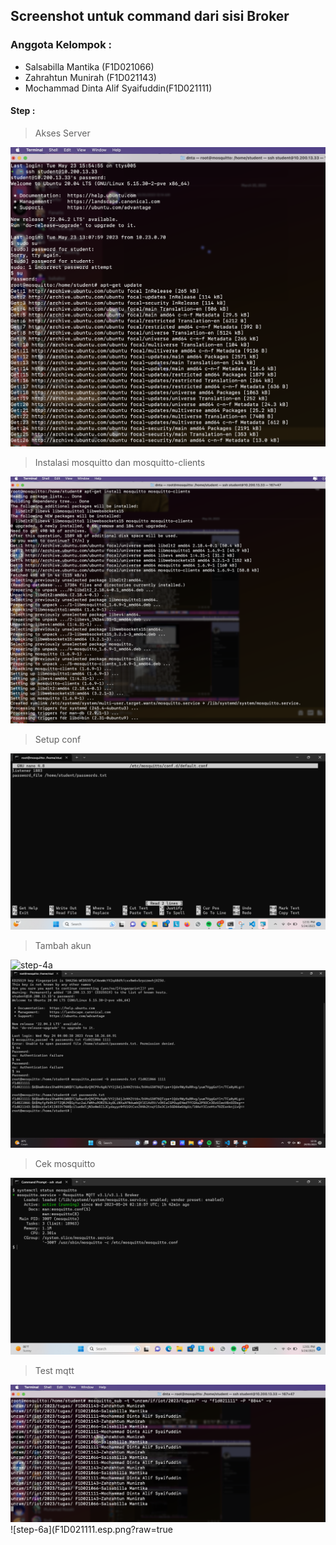 ## Screenshot untuk command dari sisi Broker

### Anggota Kelompok :

- Salsabilla Mantika (F1D021066)
- Zahrahtun Munirah (F1D021143)
- Mochammad Dinta Alif Syaifuddin(F1D021111)

#### Step :

> Akses Server

![step-1](F1D021111.png?raw=true)

> Instalasi mosquitto dan mosquitto-clients

![step-2](F1D021111.install.png?raw=true)

> Setup conf

![step-3](F1D021143.config.png?raw=true)

> Tambah akun

![step-4a](F1D021143.akun.png?raw=true)
![step-4b](F1D021066.user.png?raw=true)

> Cek mosquitto

![step-5](F1D021143.png?raw=true)

> Test mqtt

![step-6a](F1D021111.test.png?raw=true)
![step-6a](F1D021111.esp.png?raw=true